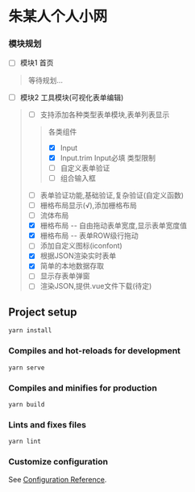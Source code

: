 # 朱某人个人小网

### 模块规划

- [ ] 模块1 首页

> 等待规划...

- [ ] 模块2 工具模块(可视化表单编辑)

> - [ ] 支持添加各种类型表单模块,表单列表显示
> > 各类组件
> > - [X] Input
> > - [X] Input.trim  Input必填  类型限制
> > - [ ] 自定义表单验证
> > - [ ] 组合输入框
> - [ ] 表单验证功能,基础验证,复杂验证(自定义函数)
> - [ ] 栅格布局显示(√),添加栅格布局
> - [ ] 流体布局
> - [X] 栅格布局 -- 自由拖动表单宽度,显示表单宽度值
> - [X] 栅格布局 -- 表单ROW级行拖动
> - [ ] 添加自定义图标(iconfont)
> - [X] 根据JSON渲染实时表单
> - [X] 简单的本地数据存取
> - [ ] 显示存表单弹窗
> - [ ] 渲染JSON,提供.vue文件下载(待定)

## Project setup

```
yarn install
```

### Compiles and hot-reloads for development

```
yarn serve
```

### Compiles and minifies for production

```
yarn build
```

### Lints and fixes files

```
yarn lint
```

### Customize configuration

See [Configuration Reference](https://cli.vuejs.org/config/).
